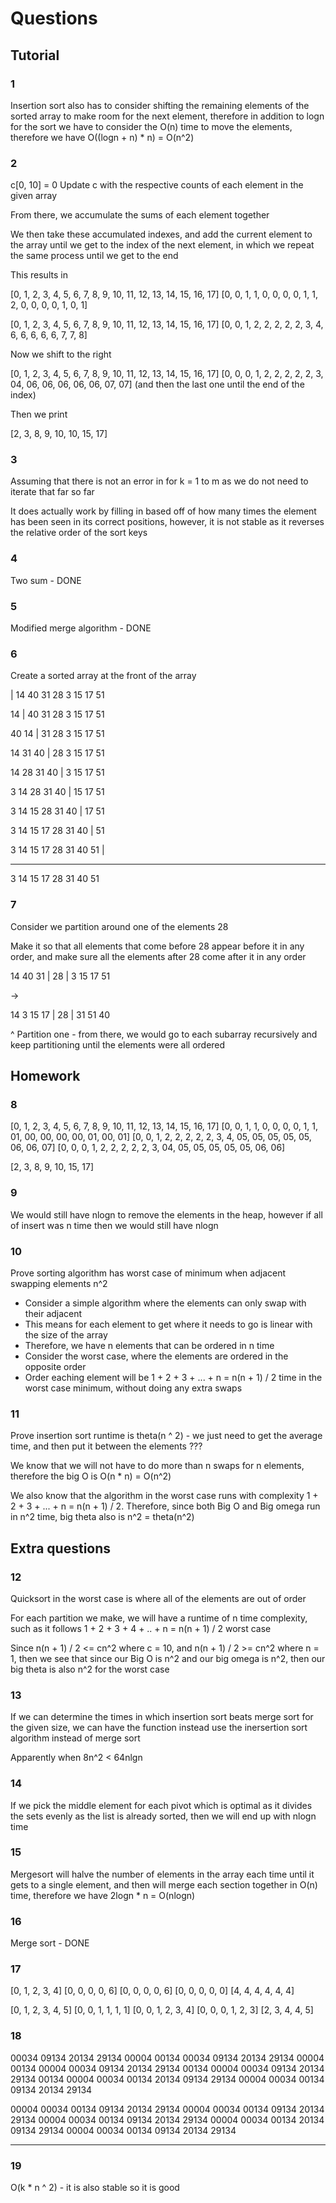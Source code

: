 # Questions

## Tutorial

### 1

Insertion sort also has to consider shifting the remaining elements of the sorted array to make room for the next element, therefore in addition to logn for the sort we have to consider the O(n) time to move the elements, therefore we have O((logn + n) \* n) = O(n^2)

### 2

c[0, 10] = 0
Update c with the respective counts of each element in the given array

From there, we accumulate the sums of each element together

We then take these accumulated indexes, and add the current element to the array until we get to the index of the next element, in which we repeat the same process until we get to the end

This results in

[0, 1, 2, 3, 4, 5, 6, 7, 8, 9, 10, 11, 12, 13, 14, 15, 16, 17]
[0, 0, 1, 1, 0, 0, 0, 0, 1, 1, 2, 0, 0, 0, 0, 1, 0, 1]

[0, 1, 2, 3, 4, 5, 6, 7, 8, 9, 10, 11, 12, 13, 14, 15, 16, 17]
[0, 0, 1, 2, 2, 2, 2, 2, 3, 4, 6, 6, 6, 6, 6, 7, 7, 8]

Now we shift to the right

[0, 1, 2, 3, 4, 5, 6, 7, 8, 9, 10, 11, 12, 13, 14, 15, 16, 17]
[0, 0, 0, 1, 2, 2, 2, 2, 2, 3, 04, 06, 06, 06, 06, 06, 07, 07] (and then the last one until the end of the index)

Then we print

[2, 3, 8, 9, 10, 10, 15, 17]

### 3

Assuming that there is not an error in for k = 1 to m as we do not need to iterate that far so far

It does actually work by filling in based off of how many times the element has been seen in its correct positions, however, it is not stable as it reverses the relative order of the sort keys

### 4

Two sum - DONE

### 5

Modified merge algorithm - DONE

### 6

Create a sorted array at the front of the array

| 14 40 31 28 3 15 17 51

14 | 40 31 28 3 15 17 51

40 14 | 31 28 3 15 17 51

14 31 40 | 28 3 15 17 51

14 28 31 40 | 3 15 17 51

3 14 28 31 40 | 15 17 51

3 14 15 28 31 40 | 17 51

3 14 15 17 28 31 40 | 51

3 14 15 17 28 31 40 51 |

---

3 14 15 17 28 31 40 51

### 7

Consider we partition around one of the elements 28

Make it so that all elements that come before 28 appear before it in any order, and make sure all the elements after 28 come after it in any order

14 40 31 | 28 | 3 15 17 51

->

14 3 15 17 | 28 | 31 51 40

^ Partition one - from there, we would go to each subarray recursively and keep partitioning until the elements were all ordered

## Homework

### 8

[0, 1, 2, 3, 4, 5, 6, 7, 8, 9, 10, 11, 12, 13, 14, 15, 16, 17]
[0, 0, 1, 1, 0, 0, 0, 0, 1, 1, 01, 00, 00, 00, 00, 01, 00, 01]
[0, 0, 1, 2, 2, 2, 2, 2, 3, 4, 05, 05, 05, 05, 05, 06, 06, 07]
[0, 0, 0, 1, 2, 2, 2, 2, 2, 3, 04, 05, 05, 05, 05, 05, 06, 06]

[2, 3, 8, 9, 10, 15, 17]

### 9

We would still have nlogn to remove the elements in the heap, however if all of insert was n time then we would still have nlogn

### 10

Prove sorting algorithm has worst case of minimum when adjacent swapping elements n^2

-   Consider a simple algorithm where the elements can only swap with their adjacent
-   This means for each element to get where it needs to go is linear with the size of the array
-   Therefore, we have n elements that can be ordered in n time
-   Consider the worst case, where the elements are ordered in the opposite order
-   Order eaching element will be 1 + 2 + 3 + ... + n = n(n + 1) / 2 time in the worst case minimum, without doing any extra swaps

### 11

Prove insertion sort runtime is theta(n ^ 2) - we just need to get the average time, and then put it between the elements ???

We know that we will not have to do more than n swaps for n elements, therefore the big O is O(n \* n) = O(n^2)

We also know that the algorithm in the worst case runs with complexity 1 + 2 + 3 + ... + n = n(n + 1) / 2. Therefore, since both Big O and Big omega run in n^2 time, big theta also is n^2 = theta(n^2)

## Extra questions

### 12

Quicksort in the worst case is where all of the elements are out of order

For each partition we make, we will have a runtime of n time complexity, such as it follows 1 + 2 + 3 + 4 + .. + n = n(n + 1) / 2 worst case

Since n(n + 1) / 2 <= cn^2 where c = 10, and n(n + 1) / 2 >= cn^2 where n = 1, then we see that since our Big O is n^2 and our big omega is n^2, then our big theta is also n^2 for the worst case

### 13

If we can determine the times in which insertion sort beats merge sort for the given size, we can have the function instead use the inersertion sort algorithm instead of merge sort

Apparently when 8n^2 < 64nlgn

### 14

If we pick the middle element for each pivot which is optimal as it divides the sets evenly as the list is already sorted, then we will end up with nlogn time

### 15

Mergesort will halve the number of elements in the array each time until it gets to a single element, and then will merge each section together in O(n) time, therefore we have 2logn \* n = O(nlogn)

### 16

Merge sort - DONE

### 17

[0, 1, 2, 3, 4]
[0, 0, 0, 0, 6]
[0, 0, 0, 0, 6]
[0, 0, 0, 0, 0]
[4, 4, 4, 4, 4, 4]

[0, 1, 2, 3, 4, 5]
[0, 0, 1, 1, 1, 1]
[0, 0, 1, 2, 3, 4]
[0, 0, 0, 1, 2, 3]
[2, 3, 4, 4, 5]

### 18

00034 09134 20134 29134 00004 00134
00034 09134 20134 29134 00004 00134
00004 00034 09134 20134 29134 00134
00004 00034 09134 20134 29134 00134
00004 00034 00134 20134 09134 29134
00004 00034 00134 09134 20134 29134

00004 00034 00134 09134 20134 29134
00004 00034 00134 09134 20134 29134
00004 00034 00134 09134 20134 29134
00004 00034 00134 20134 09134 29134
00004 00034 00134 09134 20134 29134

---

### 19

O(k \* n ^ 2) - it is also stable so it is good
